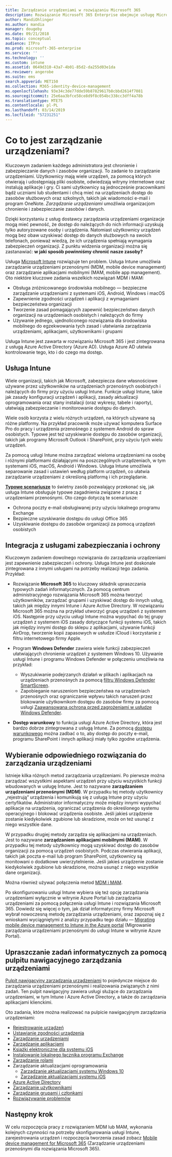 ```yaml
---
title: Zarządzanie urządzeniami w rozwiązaniu Microsoft 365
description: Rozwiązanie Microsoft 365 Enterprise obejmuje usługę Microsoft Intune. Dowiedz się więcej o tym, jak usługa Intune zapewnia organizacji zarządzanie urządzeniami przenośnymi i zarządzanie aplikacjami mobilnymi, w tym obsługę typowych scenariuszy, oraz jak za pomocą usługi Intune wdrażać rozwiązanie Microsoft 365 we własnym środowisku.
author: MandiOhlinger
ms.author: mandia
manager: dougeby
ms.date: 09/21/2018
ms.topic: conceptual
audience: ITPro
ms.prod: microsoft-365-enterprise
ms.service: ''
ms.technology: ''
ms.custom: intune
ms.assetid: 0649d310-43a7-4b01-85d2-da255d03e1da
ms.reviewer: angerobe
ms.suite: ems
search.appverid: MET150
ms.collection: M365-identity-device-management
ms.openlocfilehash: 93e34c3de77dde59b87829617b8cbbd2614f7081
ms.sourcegitcommit: 25e6aa3bfce58ce8d9f8c054bc338cc3dff4a78b
ms.translationtype: MTE75
ms.contentlocale: pl-PL
ms.lasthandoff: 03/14/2019
ms.locfileid: "57231251"
---
```

# <a name="what-is-device-management"></a>Co to jest zarządzanie urządzeniami? 

Kluczowym zadaniem każdego administratora jest chronienie i zabezpieczanie danych i zasobów organizacji. To zadanie to zarządzanie urządzeniami. Użytkownicy mają wiele urządzeń, za pomocą których otwierają i udostępniają pliki osobiste, odwiedzają witryny internetowe oraz instalują aplikacje i gry. Ci sami użytkownicy są jednocześnie pracownikami bądź uczniami lub studentami i chcą mieć na urządzeniach dostęp do zasobów służbowych oraz szkolnych, takich jak wiadomości e-mail i program OneNote. *Zarządzanie urządzeniami* umożliwia organizacjom chronienie i zabezpieczanie zasobów i danych. 

Dzięki korzystaniu z usług dostawcy zarządzania urządzeniami organizacje mogą mieć pewność, że dostęp do należących do nich informacji uzyskują tylko autoryzowane osoby i urządzenia. Natomiast użytkownicy urządzeń mogą bez obaw uzyskiwać dostęp do danych służbowych na swoich telefonach, ponieważ wiedzą, że ich urządzenia spełniają wymagania zabezpieczeń organizacji. Z punktu widzenia organizacji można się zastanawiać: **w jaki sposób powinniśmy chronić nasze zasoby?**

Usługa [Microsoft Intune](https://docs.microsoft.com/intune/introduction-intune) rozwiązuje ten problem. Usługa Intune umożliwia zarządzanie urządzeniami przenośnymi (MDM, mobile device management) oraz zarządzanie aplikacjami mobilnymi (MAM, mobile app management). Oto niektóre kluczowe zadania wszelkich rozwiązań MDM i MAM:

- Obsługa zróżnicowanego środowiska mobilnego &mdash; bezpieczne zarządzanie urządzeniami z systemami iOS, Android, Windows i macOS
- Zapewnienie zgodności urządzeń i aplikacji z wymaganiami bezpieczeństwa organizacji
- Tworzenie zasad pomagających zapewnić bezpieczeństwo danych organizacji na urządzeniach osobistych i należących do firmy
- Używanie jednego, ujednoliconego rozwiązania dla środowiska mobilnego do egzekwowania tych zasad i ułatwiania zarządzania urządzeniami, aplikacjami, użytkownikami i grupami

Usługa Intune jest zawarta w rozwiązaniu Microsoft 365 i jest zintegrowana z usługą Azure Active Directory (Azure AD). Usługa Azure AD ułatwia kontrolowanie tego, kto i do czego ma dostęp.

## <a name="hello-intune"></a>Usługa Intune
Wiele organizacji, takich jak Microsoft, zabezpiecza dane własnościowe używane przez użytkowników na urządzeniach przenośnych osobistych i należących do firmy przy użyciu usługi Intune. Funkcje usługi Intune, takie jak zasady konfiguracji urządzeń i aplikacji, zasady aktualizacji oprogramowania oraz stany instalacji (oraz wykresy, tabele i raporty), ułatwiają zabezpieczanie i monitorowanie dostępu do danych.

Wiele osób korzysta z wielu różnych urządzeń, na których używane są różne platformy. Na przykład pracownik może używać komputera Surface Pro do pracy i urządzenia przenośnego z systemem Android do spraw osobistych. Typowe jest też uzyskiwanie dostępu do zasobów organizacji, takich jak programy Microsoft Outlook i SharePoint, przy użyciu tych wielu urządzeń.

Za pomocą usługi Intune można zarządzać wieloma urządzeniami na osobę i różnymi platformami działającymi na poszczególnych urządzeniach, w tym systemami iOS, macOS, Android i Windows. Usługa Intune umożliwia separowanie zasad i ustawień według platform urządzeń, co ułatwia zarządzanie urządzeniami z określoną platformą i ich przeglądanie.

**[Typowe scenariusze](https://docs.microsoft.com/intune/common-scenarios)** to świetny zasób pozwalający przekonać się, jak usługa Intune obsługuje typowe zagadnienia związane z pracą z urządzeniami przenośnymi. Oto czego dotyczą te scenariusze:  
- Ochrona poczty e-mail obsługiwanej przy użyciu lokalnego programu Exchange
- Bezpieczne uzyskiwanie dostępu do usługi Office 365
- Uzyskiwanie dostępu do zasobów organizacji za pomocą urządzeń osobistych

## <a name="integration-with-secure-and-protect-services"></a>Integracja z usługami zabezpieczania i ochrony
Kluczowym zadaniem dowolnego rozwiązania do zarządzania urządzeniami jest zapewnienie zabezpieczeń i ochrony. Usługa Intune jest doskonale zintegrowana z innymi usługami na potrzeby realizacji tego zadania. Przykład:

- Rozwiązanie **Microsoft 365** to kluczowy składnik upraszczania typowych zadań informatycznych. Za pomocą centrum administracyjnego rozwiązania Microsoft 365 można tworzyć użytkowników, zarządzać grupami i uzyskiwać dostęp do innych usług, takich jak między innymi Intune i Azure Active Directory. W rozwiązaniu Microsoft 365 można na przykład utworzyć grupę urządzeń z systemem iOS. Następnie przy użyciu usługi Intune można wypychać do tej grupy urządzeń z systemem iOS zasady dotyczące funkcji systemu iOS, takich jak między innymi dostęp do sklepu z aplikacjami, używanie funkcji AirDrop, tworzenie kopii zapasowych w usłudze iCloud i korzystanie z filtru internetowego firmy Apple.

- Program **Windows Defender** zawiera wiele funkcji zabezpieczeń ułatwiających chronienie urządzeń z systemem Windows 10. Używanie usługi Intune i programu Windows Defender w połączeniu umożliwia na przykład: 

    - Wyszukiwanie podejrzanych działań w plikach i aplikacjach na urządzeniach przenośnych za pomocą [filtru Windows Defender SmartScreen](https://docs.microsoft.com/intune/endpoint-protection-windows-10). 
    - Zapobieganie naruszeniom bezpieczeństwa na urządzeniach przenośnych oraz ograniczanie wpływu takich naruszeń przez blokowanie użytkownikom dostępu do zasobów firmy za pomocą usługi [Zaawansowana ochrona przed zagrożeniami w usłudze Windows Defender](https://docs.microsoft.com/intune/advanced-threat-protection).

- **Dostęp warunkowy** to funkcja usługi Azure Active Directory, która jest bardzo dobrze zintegrowana z usługą Intune. Za pomocą [dostępu warunkowego](https://docs.microsoft.com/intune/conditional-access) można zadbać o to, aby dostęp do poczty e-mail, programu SharePoint i innych aplikacji miały tylko zgodne urządzenia. 

## <a name="choose-the-device-management-solution-thats-right-for-you"></a>Wybieranie odpowiedniego rozwiązania do zarządzania urządzeniami

Istnieje kilka różnych metod zarządzania urządzeniami. Po pierwsze można zarządzać wszystkimi aspektami urządzeń przy użyciu wszystkich funkcji wbudowanych w usługę Intune. Jest to nazywane **zarządzaniem urządzeniami przenośnymi (MDM)**. W przypadku tej metody użytkownicy „rejestrują” urządzenia i komunikują się z usługą Intune przy użyciu certyfikatów. Administrator informatyczny może między innymi wypychać aplikacje na urządzenia, ograniczać urządzenia do określonego systemu operacyjnego i blokować urządzenia osobiste. Jeśli jakieś urządzenie zostanie kiedykolwiek zgubione lub skradzione, może on też usunąć z niego wszystkie dane. 

W przypadku drugiej metody zarządza się aplikacjami na urządzeniach. Jest to nazywane **zarządzaniem aplikacjami mobilnymi (MAM)**. W przypadku tej metody użytkownicy mogą uzyskiwać dostęp do zasobów organizacji za pomocą urządzeń osobistych. Podczas otwierania aplikacji, takich jak poczta e-mail lub program SharePoint, użytkownicy są monitowani o dodatkowe uwierzytelnienie. Jeśli jakieś urządzenie zostanie kiedykolwiek zgubione lub skradzione, można usunąć z niego wszystkie dane organizacji. 

Można również używać połączenia metod [MDM i MAM](https://docs.microsoft.com/intune/byod-technology-decisions).

Po skonfigurowaniu usługi Intune wybiera się też opcję zarządzania urządzeniami wyłącznie w witrynie Azure Portal lub zarządzania urządzeniami za pomocą połączenia usługi Intune i rozwiązania Microsoft 365. Dowiedz się więcej o tym, jak dział informatyczny firmy Microsoft wybrał nowoczesną metodę zarządzania urządzeniami, oraz zapoznaj się z wnioskami wyciągniętymi z analizy przypadku tego działu — [Migrating mobile device management to Intune in the Azure portal](https://www.microsoft.com/itshowcase/Article/Content/1042/Migrating-mobile-device-management-to-Intune-in-the-Azure-portal) (Migrowanie zarządzania urządzeniami przenośnymi do usługi Intune w witrynie Azure Portal). 

## <a name="simplify-it-tasks-using-the-device-management-dashboard"></a>Upraszczanie zadań informatycznych za pomocą pulpitu nawigacyjnego zarządzania urządzeniami

[Pulpit nawigacyjny zarządzania urządzeniami](https://devicemanagement.portal.azure.com/) to pojedyncze miejsce do zarządzania urządzeniami przenośnymi i realizowania związanych z nimi zadań. Ten pulpit nawigacyjny zawiera usługi służące do zarządzania urządzeniami, w tym Intune i Azure Active Directory, a także do zarządzania aplikacjami klienckimi. 

Oto zadania, które można realizować na pulpicie nawigacyjnym zarządzania urządzeniami:

- [Rejestrowanie urządzeń](https://docs.microsoft.com/intune/device-enrollment)
- [Ustawianie zgodności urządzenia](https://docs.microsoft.com/intune/device-compliance-get-started)
- [Zarządzanie urządzeniami](https://docs.microsoft.com/intune/device-management)
- [Zarządzanie aplikacjami](https://docs.microsoft.com/intune/app-management)  
- [Książki elektroniczne dla systemu iOS](https://docs.microsoft.com/intune/vpp-ebooks-ios)  
- [Instalowanie lokalnego łącznika programu Exchange](https://docs.microsoft.com/intune/exchange-connector-install)  
- [Zarządzanie rolami](https://docs.microsoft.com/intune/role-based-access-control)  
- Zarządzanie aktualizacjami oprogramowania
  - [Zarządzanie aktualizacjami systemu Windows 10](https://docs.microsoft.com/intune/windows-update-for-business-configure)  
  - [Zarządzanie aktualizacjami systemu iOS](https://docs.microsoft.com/intune/software-updates-ios)  
- [Azure Active Directory](https://docs.microsoft.com/azure/active-directory)  
- [Zarządzanie użytkownikami](https://docs.microsoft.com/azure/active-directory/fundamentals/add-users-azure-active-directory)
- [Zarządzanie grupami i członkami](https://docs.microsoft.com/azure/active-directory/fundamentals/active-directory-manage-groups)
- [Rozwiązywanie problemów](https://docs.microsoft.com/intune/help-desk-operators)

## <a name="next-step"></a>Następny krok
W celu rozpoczęcia pracy z rozwiązaniem MDM lub MAM, wykonania kolejnych czynności na potrzeby skonfigurowania usługi Intune, zarejestrowania urządzeń i rozpoczęcia tworzenia zasad zobacz [Mobile device management for Microsoft 365](https://docs.microsoft.com/microsoft-365/enterprise/mobility-infrastructure) (Zarządzanie urządzeniami przenośnymi dla rozwiązania Microsoft 365). 
